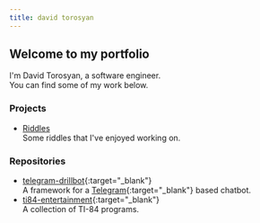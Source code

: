 ```yaml
---
title: david torosyan
---
```


## Welcome to my portfolio

I'm David Torosyan, a software engineer.  
You can find some of my work below.

### Projects
- [Riddles](/riddles)  
  Some riddles that I've enjoyed working on.

### Repositories
- [telegram-drillbot](https://github.com/davidtorosyan/telegram-drillbot){:target="_blank"}  
  A framework for a [Telegram](https://telegram.org/){:target="_blank"} based chatbot.
- [ti84-entertainment](https://github.com/davidtorosyan/ti84-entertainment){:target="_blank"}  
  A collection of TI-84 programs.